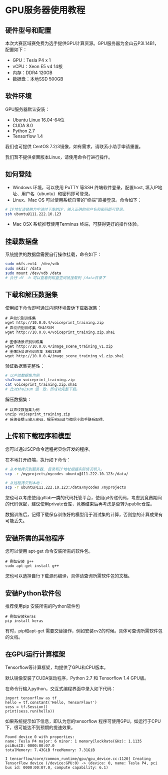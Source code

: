 # GPU服务器使用教程

## 硬件型号和配置

本次大赛区域赛免费为选手提供GPU计算资源。GPU服务器为金山云P3I.14B1，配置如下：
* GPU：Tesla P4 x 1
* vCPU：Xeon E5 v4 14核
* 内存：DDR4 120GB
* 数据盘：本地SSD 500GB

## 软件环境

GPU服务器默认安装：
* Ubuntu Linux 16.04-64位
* CUDA 8.0
* Python 2.7
* Tensorflow 1.4

我们也可提供 CentOS 7.2/3镜像，如有需求，请联系小助手申请重置。

我们暂不提供桌面版本Linux，请使用命令行进行操作。

## 如何登陆

* Windows 环境，可以使用 PuTTY 等SSH 终端软件登录，配置host, 填入IP地址、用户名（ubuntu）和密码即可登录。
* Linux、Mac OS 可以使用系统自带的"终端"直接登录。命令如下：

```bash
# IP地址请替换为申请时下发的IP，输入正确的用户名和密码即可登录。
ssh ubuntu@111.222.10.123
```

* Mac OSX 系统推荐使用Terminus 终端，可获得更好的操作体验。

## 挂载数据盘

系统提供的数据盘需要自行操作挂载，命令如下：

```bash
sudo mkfs.ext4  /dev/vdb
sudo mkdir /data
sudo mount /dev/vdb /data
# 执行 df -h 可以查看到磁盘空间被挂载到 /data目录下
```

## 下载和解压数据集

使用如下命令即可通过内网环境告诉下载数据集：

```base
# 声纹识别训练集
wget http://10.0.0.4/voiceprint_training.zip
# 声纹识别训练集 SHA1SUM
wget http://10.0.0.4/voiceprint_training.zip.sha1

# 图像场景识别训练集
wget http://10.0.0.4/image_scene_training_v1.zip
# 图像场景识别训练集 SHA1SUM
wget http://10.0.0.4/image_scene_training_v1.zip.sha1
```

验证数据集完整性：

```bash
# 以声纹数据集为例
sha1sum voiceprint_training.zip
cat voiceprint_training.zip.sha1
# 比对sha1sum 值一致，即成功完整下载。
```

解压数据集：

```base
# 以声纹数据集为例
unzip voiceprint_training.zip
# 系统会提示输入密码，解压密码请与微信小助手联系取得。
```

## 上传和下载程序和模型

您可以通过SCP命令远程拷贝你开发的程序。

在本地打开终端，执行如下命令：

```bash
# 从本地拷贝到服务器, 目录和IP地址根据实际情况填入。
scp -r /myprojects/mycodes ubuntu@111.222.10.123:/data/

# 从远程拷贝到本地：
scp -r ubuntu@111.222.10.123:/data/mycodes /myprojects
```

您也可以考虑使用gitlab一类的代码托管平台，使用git传递代码，考虑到竞赛期间的代码保密，建议使用private仓库，竞赛结束后再考虑是否转为public仓库。

数据训练后，记得下载保存训练好的模型用于测试集的计算，否则您的计算成果有可能丢失。

## 安装所需的其他程序

您可以使用 apt-get 命令安装所需的软件包。

```
# 例如安装 g++
sudo apt-get install g++
```

您也可以选择自行下载源码编译，具体请查询所需软件包的文档。

## 安装Python软件包

推荐使用pip 安装所需的Python软件包

```
# 例如安装keras
pip install keras
```

有时，pip和apt-get 需要交替操作，例如安装cv2的时候。具体可查询所需软件包的文档。

## 在GPU运行计算框架

Tensorflow等计算框架，均提供了GPU和CPU版本。

默认镜像安装了CUDA驱动程序，Python 2.7 和 Tensorflow 1.4 GPU版。

在命令行输入python，交互式编程界面中录入如下代码：
```
import tensorflow as tf
hello = tf.constant('Hello, TensorFlow!')
sess = tf.Session()
print(sess.run(hello))
```

如果系统提示如下信息，即认为您的tensorflow 程序可使用GPU。如运行于CPU下，很可能达不到预期的提速效果。

```
Found device 0 with properties:
name: Tesla P4 major: 6 minor: 1 memoryClockRate(GHz): 1.1135
pciBusID: 0000:00:07.0
totalMemory: 7.43GiB freeMemory: 7.31GiB

I tensorflow/core/common_runtime/gpu/gpu_device.cc:1120] Creating TensorFlow device (/device:GPU:0) -> (device: 0, name: Tesla P4, pci bus id: 0000:00:07.0, compute capability: 6.1)
```
